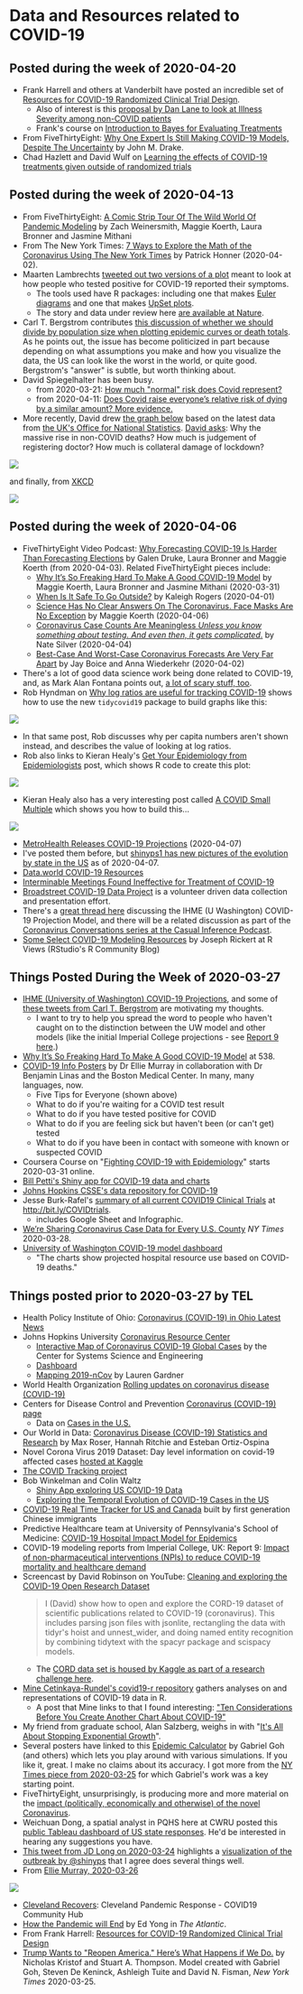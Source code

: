 # Data and Resources related to COVID-19

## Posted during the week of 2020-04-20

- Frank Harrell and others at Vanderbilt have posted an incredible set of [Resources for COVID-19 Randomized Clinical Trial Design](http://hbiostat.org/proj/covid19/).
    - Also of interest is this [proposal by Dan Lane to look at Illness Severity among non-COVID patients](https://discourse.datamethods.org/t/illness-severity-among-non-covid-patients/3185?u=danlane911)
    - Frank's course on [Introduction to Bayes for Evaluating Treatments](http://hbiostat.org/doc/bayes/course.html)
- From FiveThirtyEight: [Why One Expert Is Still Making COVID-19 Models, Despite The Uncertainty](https://fivethirtyeight.com/features/why-one-expert-is-still-making-covid-19-models-despite-the-uncertainty/) by John M. Drake.
- Chad Hazlett and David Wulf on [Learning the effects of COVID-19 treatments given outside of randomized trials](https://www.researchgate.net/publication/340105786_Learning_the_effects_of_COVID-19_treatments_given_outside_of_randomized_trials)

## Posted during the week of 2020-04-13

- From FiveThirtyEight: [A Comic Strip Tour Of The Wild World Of Pandemic Modeling](https://fivethirtyeight.com/features/a-comic-strip-tour-of-the-wild-world-of-pandemic-modeling/) by Zach Weinersmith, Maggie Koerth, Laura Bronner and Jasmine Mithani
- From The New York Times: [7 Ways to Explore the Math of the Coronavirus Using The New York Times](https://www.nytimes.com/2020/04/02/learning/7-ways-to-explore-the-math-of-the-coronavirus-using-the-new-york-times.html) by Patrick Honner (2020-04-02).
- Maarten Lambrechts [tweeted out two versions of a plot](https://twitter.com/maartenzam/status/1250322010929946624) meant to look at how people who tested positive for COVID-19 reported their symptoms.
    - The tools used have R packages: including one that makes [Euler diagrams](https://cran.r-project.org/web/packages/eulerr/vignettes/introduction.html) and one that makes [UpSet plots](https://gehlenborglab.shinyapps.io/upsetr).
    - The story and data under review here [are available at Nature](https://www.nature.com/articles/d41586-020-00154-w).
- Carl T. Bergstrom contributes [this discussion of whether we should divide by population size when plotting epidemic curves or death totals](https://twitter.com/CT_Bergstrom/status/1249930293928030209). As he points out, the issue has become politicized in part because depending on what assumptions you make and how you visualize the data, the US can look like the worst in the world, or quite good. Bergstrom's "answer" is subtle, but worth thinking about.
- David Spiegelhalter has been busy.
    - from 2020-03-21: [How much "normal" risk does Covid represent?](https://medium.com/wintoncentre/how-much-normal-risk-does-covid-represent-4539118e1196)
    - from 2020-04-11: [Does Covid raise everyone’s relative risk of dying by a similar amount? More evidence.](https://medium.com/wintoncentre/does-covid-raise-everyones-relative-risk-of-dying-by-a-similar-amount-more-evidence-e7d30abf6821)
- More recently, David drew [the graph below](https://twitter.com/d_spiegel/status/1249986522692096003?s=11) based on the latest data from [the UK's Office for National Statistics](https://www.ons.gov.uk/peoplepopulationandcommunity/birthsdeathsandmarriages/deaths/bulletins/deathsregisteredweeklyinenglandandwalesprovisional/weekending3april2020). [David asks](https://twitter.com/d_spiegel/status/1249986522692096003): Why the massive rise in non-COVID deaths? How much is judgement of registering doctor? How much is collateral damage of lockdown?

![](https://github.com/THOMASELOVE/2020-432/blob/master/classes/class22/figures/speigelhalter_covid_2020-04-14.jpg)

and finally, from [XKCD](https://xkcd.com/2294/)

![](https://imgs.xkcd.com/comics/coronavirus_charts.png)

## Posted during the week of 2020-04-06

- FiveThirtyEight Video Podcast: [Why Forecasting COVID-19 Is Harder Than Forecasting Elections](https://fivethirtyeight.com/videos/why-forecasting-covid-19-is-harder-than-forecasting-elections/) by Galen Druke, Laura Bronner and Maggie Koerth (from 2020-04-03). Related FiveThirtyEight pieces include:
    - [Why It’s So Freaking Hard To Make A Good COVID-19 Model](https://fivethirtyeight.com/features/why-its-so-freaking-hard-to-make-a-good-covid-19-model/) by Maggie Koerth, Laura Bronner and Jasmine Mithani (2020-03-31)
    - [When Is It Safe To Go Outside?](https://fivethirtyeight.com/features/a-crowded-park-isnt-much-safer-than-a-crowded-movie-theater/) by Kaleigh Rogers (2020-04-01)
    - [Science Has No Clear Answers On The Coronavirus. Face Masks Are No Exception](https://fivethirtyeight.com/features/science-has-no-clear-answers-on-the-coronavirus-face-masks-are-no-exception/) by Maggie Koerth (2020-04-06)
    - [Coronavirus Case Counts Are Meaningless *Unless you know something about testing. And even then, it gets complicated*.](https://fivethirtyeight.com/features/coronavirus-case-counts-are-meaningless/) by Nate Silver (2020-04-04)
    - [Best-Case And Worst-Case Coronavirus Forecasts Are Very Far Apart](https://fivethirtyeight.com/features/best-case-and-worst-case-coronavirus-forecasts-are-very-far-apart/) by Jay Boice and Anna Wiederkehr (2020-04-02)
- There's a lot of good data science work being done related to COVID-19, and, as Mark Alan Fontana points out, [a lot of scary stuff, too](https://twitter.com/metamaf/status/1245816735309193216).
- Rob Hyndman on [Why log ratios are useful for tracking COVID-19](https://robjhyndman.com/hyndsight/logratios-covid19/) shows how to use the new `tidycovid19` package to build graphs like this:
    
![](https://github.com/THOMASELOVE/2020-432/blob/master/classes/class20/figures/hyndman1.png)

- In that same post, Rob discusses why per capita numbers aren't shown instead, and describes the value of looking at log ratios.
- Rob also links to Kieran Healy's [Get Your Epidemiology from Epidemiologists](https://kieranhealy.org/blog/archives/2020/03/21/covid-19-tracking/) post, which shows R code to create this plot:

![](https://github.com/THOMASELOVE/2020-432/blob/master/classes/class20/figures/covid_cumulative_22-03-20.png)
    
- Kieran Healy also has a very interesting post called [A COVID Small Multiple](https://kieranhealy.org/blog/archives/2020/03/27/a-covid-small-multiple/) which shows you how to build this...
    
![](https://github.com/THOMASELOVE/2020-432/blob/master/classes/class20/figures/cov_case_sm.png)

- [MetroHealth Releases COVID-19 Projections](https://news.metrohealth.org/metrohealth-releases-covid-19-projections/) (2020-04-07)
- I've posted them before, but [shinyps1 has new pictures of the evolution by state in the US](https://twitter.com/shinyps1/status/1247743234358390790) as of 2020-04-07.
- [Data.world COVID-19 Resources](https://data.world/resources/coronavirus/)
- [Interminable Meetings Found Ineffective for Treatment of COVID-19](https://twitter.com/hmkyale/status/1247578342825566216)
- [Broadstreet COVID-19 Data Project](https://covid19dataproject.org/) is a volunteer driven data collection and presentation effort.
- There's a [great thread here](https://twitter.com/LucyStats/status/1247999935531888641) discussing the IHME (U Washington) COVID-19 Projection Model, and there will be a related discussion as part of the [Coronavirus Conversations series at the Casual Inference Podcast](http://casualinfer.libsyn.com/). 
- [Some Select COVID-19 Modeling Resources](https://rviews.rstudio.com/2020/04/07/some-select-covid-19-modeling-resources/) by Joseph Rickert at R Views (RStudio's R Community Blog)

## Things Posted During the Week of 2020-03-27

- [IHME (University of Washington) COVID-19 Projections](https://covid19.healthdata.org/projections), and some of [these tweets from Carl T. Bergstrom](https://twitter.com/CT_Bergstrom/status/1244815009303023616?s=20) are motivating my thoughts. 
    - I want to try to help you spread the word to people who haven't caught on to the distinction between the UW model and other models (like the initial Imperial College projections - see [Report 9 here](https://www.imperial.ac.uk/mrc-global-infectious-disease-analysis/covid-19/).)
- [Why It’s So Freaking Hard To Make A Good COVID-19 Model](https://fivethirtyeight.com/features/why-its-so-freaking-hard-to-make-a-good-covid-19-model/) at 538.
- [COVID-19 Info Posters](https://github.com/eleanormurray/COVID_19) by Dr Ellie Murray in collaboration with Dr Benjamin Linas and the Boston Medical Center. In many, many languages, now.
    - Five Tips for Everyone (shown above)
    - What to do if you're waiting for a COVID test result
    - What to do if you have tested positive for COVID
    - What to do if you are feeling sick but haven't been (or can't get) tested
    - What to do if you have been in contact with someone with known or suspected COVID
- Coursera Course on "[Fighting COVID-19 with Epidemiology](https://www.coursera.org/learn/covid19-epidemiology)" starts 2020-03-31 online.
- [Bill Petti's Shiny app for COVID-19 data and charts](https://billpetti.shinyapps.io/covid_19_country_state_dashboard/)
- [Johns Hopkins CSSE's data repository for COVID-19](https://github.com/CSSEGISandData/COVID-19)
- Jesse Burk-Rafel's [summary of all current COVID19 Clinical Trials](http://bit.ly/COVIDtrials) at http://bit.ly/COVIDtrials.
    - includes Google Sheet and Infographic.
- [We’re Sharing Coronavirus Case Data for Every U.S. County](https://www.nytimes.com/article/coronavirus-county-data-us.html) *NY Times* 2020-03-28.
- [University of Washington COVID-19 model dashboard](https://covid19.healthdata.org/projections)
    - "The charts show projected hospital resource use based on COVID-19 deaths."


## Things posted prior to 2020-03-27 by TEL

- Health Policy Institute of Ohio: [Coronavirus (COVID-19) in Ohio Latest News](https://www.healthpolicyohio.org/coronavirus-covid-19-in-ohio/)
- Johns Hopkins University [Coronavirus Resource Center](https://coronavirus.jhu.edu/)
    - [Interactive Map of Coronavirus COVID-19 Global Cases](https://coronavirus.jhu.edu/map.html) by the Center for Systems Science and Engineering
    - [Dashboard](https://www.arcgis.com/apps/opsdashboard/index.html#/bda7594740fd40299423467b48e9ecf6)
    - [Mapping 2019-nCov](https://systems.jhu.edu/research/public-health/ncov/) by Lauren Gardner
- World Health Organization [Rolling updates on coronavirus disease (COVID-19)](https://www.who.int/emergencies/diseases/novel-coronavirus-2019/events-as-they-happen)
- Centers for Disease Control and Prevention [Coronavirus (COVID-19) page](https://www.cdc.gov/coronavirus/2019-ncov/index.html)
    - Data on [Cases in the U.S.](https://www.cdc.gov/coronavirus/2019-ncov/cases-updates/cases-in-us.html)
- Our World in Data: [Coronavirus Disease (COVID-19) Statistics and Research](https://ourworldindata.org/coronavirus) by Max Roser, Hannah Ritchie and Esteban Ortiz-Ospina
- Novel Corona Virus 2019 Dataset: Day level information on covid-19 affected cases [hosted at Kaggle](https://www.kaggle.com/sudalairajkumar/novel-corona-virus-2019-dataset)
- [The COVID Tracking project](https://covidtracking.com/)
- Bob Winkelman and Colin Waltz
    - [Shiny App exploring US COVID-19 Data](https://rdwinkelman.shinyapps.io/US_COVID_Explorer/)
    - [Exploring the Temporal Evolution of COVID-19 Cases in the US](https://rpubs.com/rdwinkelman/covid19_us_spread_gif)
- [COVID-19 Real Time Tracker for US and Canada](https://coronavirus.1point3acres.com/en) built by first generation Chinese immigrants
- Predictive Healthcare team at University of Pennsylvania's School of Medicine: [COVID-19 Hospital Impact Model for Epidemics](http://penn-chime.phl.io/)
- COVID-19 modeling reports from Imperial College, UK: Report 9: [Impact of non-pharmaceutical interventions (NPIs) to reduce COVID-19 mortality and healthcare demand](https://www.imperial.ac.uk/mrc-global-infectious-disease-analysis/news--wuhan-coronavirus/)
- Screencast by David Robinson on YouTube: [Cleaning and exploring the COVID-19 Open Research Dataset](https://www.youtube.com/watch?v=-5HYdBq_PTM)
    > I (David) show how to open and explore the CORD-19 dataset of scientific publications related to COVID-19 (coronavirus). This includes parsing json files with jsonlite, rectangling the data with tidyr's hoist and unnest_wider, and doing named entity recognition by combining tidytext with the spacyr package and scispacy models.
    - The [CORD data set is housed by Kaggle as part of a research challenge here](https://www.kaggle.com/allen-institute-for-ai/CORD-19-research-challenge).
- [Mine Cetinkaya-Rundel's covid19-r repository](https://github.com/mine-cetinkaya-rundel/covid19-r/blob/master/README.md) gathers analyses on and representations of COVID-19 data in R.
    - A post that Mine links to that I found interesting: ["Ten Considerations Before You Create Another Chart About COVID-19"](https://medium.com/nightingale/ten-considerations-before-you-create-another-chart-about-covid-19-27d3bd691be8)
- My friend from graduate school, Alan Salzberg, weighs in with "[It's All About Stopping Exponential Growth](https://salthillstatistics.com/posts/59)".
- Several posters have linked to this [Epidemic Calculator](http://gabgoh.github.io/COVID/index.html) by Gabriel Goh (and others) which lets you play around with various simulations. If you like it, great. I make no claims about its accuracy. I got more from the [NY Times piece from 2020-03-25](https://www.nytimes.com/interactive/2020/03/25/opinion/coronavirus-trump-reopen-america.html) for which Gabriel's work was a key starting point.
- FiveThirtyEight, unsurprisingly, is producing more and more material on the [impact (politically, economically and otherwise) of the novel Coronavirus](https://fivethirtyeight.com/tag/coronavirus/).
- Weichuan Dong, a spatial analyst in PQHS here at CWRU posted this [public Tableau dashboard of US state responses](https://public.tableau.com/profile/weichuan.dong#!/vizhome/USGovernorsResponsesonCoronavirus/GovernorTwitter). He'd be interested in hearing any suggestions you have.
- [This tweet from JD Long on 2020-03-24](https://twitter.com/CMastication/status/1242392769127157761?s=20) highlights a [visualization of the outbreak by @shinyps](https://twitter.com/shinyps1/status/1242324692620345345/photo/1) that I agree does several things well.
- From [Ellie Murray, 2020-03-26](https://twitter.com/EpiEllie/status/1243170268568264704)

![](https://github.com/THOMASELOVE/2020-432/blob/master/classes/class17/figures/murray_2020-03-26.png)

- [Cleveland Recovers](https://cleveland.recovers.org/): Cleveland Pandemic Response - COVID19 Community Hub
- [How the Pandemic will End](https://www.theatlantic.com/health/archive/2020/03/how-will-coronavirus-end/608719/) by Ed Yong in *The Atlantic*.
- From Frank Harrell: [Resources for COVID-19 Randomized Clinical Trial Design](http://hbiostat.org/proj/covid19/)
- [Trump Wants to "Reopen America." Here’s What Happens if We Do.](https://www.nytimes.com/interactive/2020/03/25/opinion/coronavirus-trump-reopen-america.html) by Nicholas Kristof and Stuart A. Thompson. Model created with Gabriel Goh, Steven De Keninck, Ashleigh Tuite and David N. Fisman, *New York Times* 2020-03-25.

